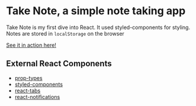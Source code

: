 # Take Note, a simple note taking app

Take Note is my first dive into React. 
It used styled-components for styling.
Notes are stored in `localStorage` on the browser

[See it in action here!](https://takenote.jaydenurch.com)

## External React Components
* [prop-types](https://www.npmjs.com/package/prop-types)
* [styled-components](https://www.npmjs.com/package/styled-components)
* [react-tabs](https://www.npmjs.com/package/react-tabs)
* [react-notifications](https://www.npmjs.com/package/react-notifications)
